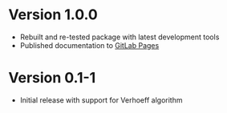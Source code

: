 
<!-- copy/paste template
# Version 0.0.0
  - <Added|Changed|Deprecated|Removed|Fixed> ...
  - <Added|Changed|Deprecated|Removed|Fixed> ...
  - <Added|Changed|Deprecated|Removed|Fixed> ...
-->

# Version 1.0.0

 - Rebuilt and re-tested package with latest development tools
 - Published documentation to [GitLab Pages](https://fascinatingfingers.gitlab.io/checkdigit)

# Version 0.1-1
  - Initial release with support for Verhoeff algorithm
